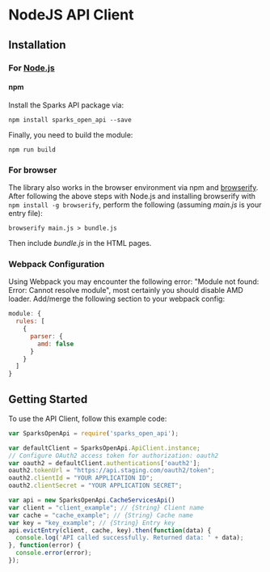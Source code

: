 # NodeJS API Client

## Installation

### For [Node.js](https://nodejs.org/)

#### npm

Install the Sparks API package via:

```text
npm install sparks_open_api --save
```

Finally, you need to build the module:

```text
npm run build
```

### For browser

The library also works in the browser environment via npm and [browserify](http://browserify.org/). After following the above steps with Node.js and installing browserify with `npm install -g browserify`, perform the following \(assuming _main.js_ is your entry file\):

```text
browserify main.js > bundle.js
```

Then include _bundle.js_ in the HTML pages.

### Webpack Configuration

Using Webpack you may encounter the following error: "Module not found: Error: Cannot resolve module", most certainly you should disable AMD loader. Add/merge the following section to your webpack config:

```javascript
module: {
  rules: [
    {
      parser: {
        amd: false
      }
    }
  ]
}
```

## Getting Started

To use the API Client, follow this example code:

```javascript
var SparksOpenApi = require('sparks_open_api');

var defaultClient = SparksOpenApi.ApiClient.instance;
// Configure OAuth2 access token for authorization: oauth2
var oauth2 = defaultClient.authentications['oauth2'];
oauth2.tokenUrl = "https://api.staging.com/oauth2/token";
oauth2.clientId = "YOUR APPLICATION ID";
oauth2.clientSecret = "YOUR APPLICATION SECRET";

var api = new SparksOpenApi.CacheServicesApi()
var client = "client_example"; // {String} Client name
var cache = "cache_example"; // {String} Cache name
var key = "key_example"; // {String} Entry key
api.evictEntry(client, cache, key).then(function(data) {
  console.log('API called successfully. Returned data: ' + data);
}, function(error) {
  console.error(error);
});
```

